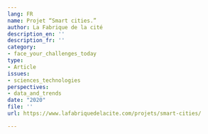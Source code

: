 ```yaml
---
lang: FR
name: Projet “Smart cities.”
author: La Fabrique de la cité
description_en: ''
description_fr: ''
category:
- face_your_challenges_today
type:
- Article
issues:
- sciences_technologies
perspectives:
- data_and_trends
date: "2020"
file: ''
url: https://www.lafabriquedelacite.com/projets/smart-cities/

---
```

